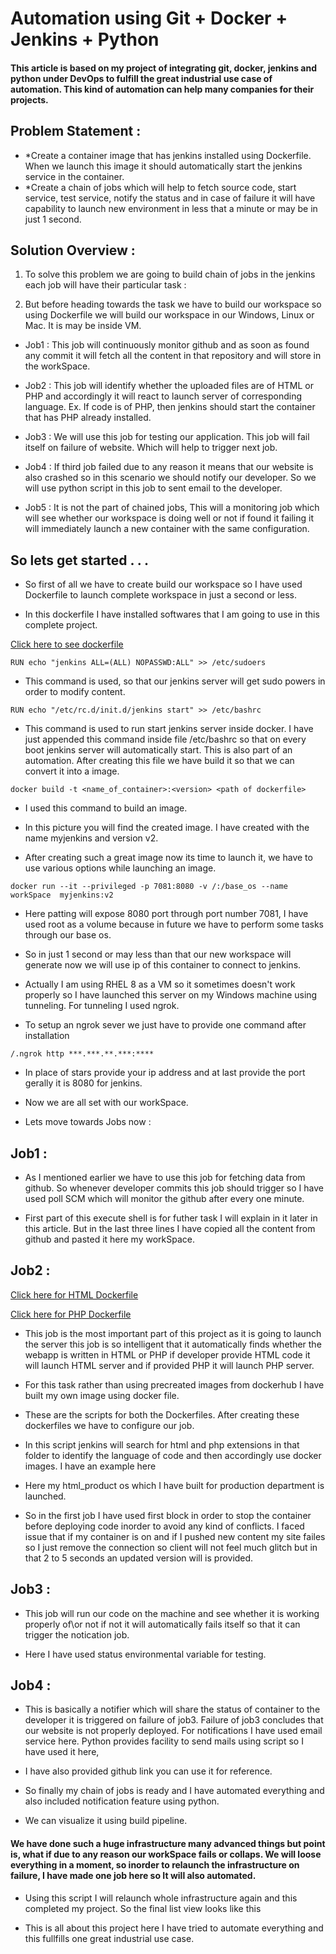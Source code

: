 # Automation using Git + Docker + Jenkins + Python

#### This article is based on my project of integrating git, docker, jenkins and python under DevOps to fulfill the great industrial use case of automation. This kind of automation can help many companies for their projects.


## Problem Statement :

* *Create a container image that has jenkins installed using Dockerfile. When we launch this image it should automatically start the jenkins service in the container.
* *Create a chain of jobs which will help to fetch source code, start service, test service, notify the status and in case of failure it will have capability to launch new environment in less that a minute or may be in just 1 second.

## Solution Overview :

1. To solve this problem we are going to build chain of jobs in the jenkins each job will have their particular task :

2. But before heading towards the task we have to build our workspace so using Dockerfile we will build our workspace in our Windows, Linux or Mac. It is may be inside VM.

* Job1 : This job will continuously monitor github and as soon as found any commit it will fetch all the content in that repository and will store in the workSpace.

* Job2 : This job will identify whether the uploaded files are of HTML or PHP and accordingly it will react to launch server of corresponding language. Ex. If code is of PHP, then jenkins should start the container that has PHP already installed.

* Job3 : We will use this job for testing our application. This job will fail itself on failure of website. Which will help to trigger next job.

* Job4 : If third job failed due to any reason it means that our website is also crashed so in this scenario we should notify our developer. So we will use python script in this job to sent email to the developer.

* Job5 : It is not the part of chained jobs, This will a monitoring job which will see whether our workspace is doing well or not if found it failing it will immediately launch a new container with the same configuration.

## So lets get started . . .

* So first of all we have to create build our workspace so I have used Dockerfile to launch complete workspace in just a second or less.

* In this dockerfile I have installed softwares that I am going to use in this complete project.

[Click here to see dockerfile](https://github.com/ajinkya48765/DevOps-Automation-Project-2/blob/master/Dockerfile_baseos)

 `RUN echo "jenkins ALL=(ALL) NOPASSWD:ALL" >> /etc/sudoers`

* This command is used, so that our jenkins server will get sudo powers in order to modify content.

`RUN echo "/etc/rc.d/init.d/jenkins start" >> /etc/bashrc`

* This command is used to run start jenkins server inside docker. I have just appended this command inside file /etc/bashrc so that on every boot jenkins server will automatically start. This is also part of an automation. After creating this file we have build it so that we can convert it into a image.

`docker build -t <name_of_container>:<version> <path of dockerfile>`

* I used this command to build an image.

* In this picture you will find the created image. I have created with the name myjenkins and version v2.

* After creating such a great image now its time to launch it, we have to use various options while launching an image.

`docker run --it
           --privileged
           -p 7081:8080
           -v /:/base_os
           --name workSpace 
            myjenkins:v2`

* Here patting will expose 8080 port through port number 7081, I have used root as a volume because in future we have to perform some tasks through our base os.

* So in just 1 second or may less than that our new workspace will generate now we will use ip of this container to connect to jenkins.

* Actually I am using RHEL 8 as a VM so it sometimes doesn't work properly so I have launched this server on my Windows machine using tunneling. For tunneling I used ngrok.

* To setup an ngrok sever we just have to provide one command after installation

`/.ngrok http ***.***.**.***:****`

* In place of stars provide your ip address and at last provide the port gerally it is 8080 for jenkins.

* Now we are all set with our workSpace.

* Lets move towards Jobs now :

## Job1 :

* As I mentioned earlier we have to use this job for fetching data from github. So whenever developer commits this job should trigger so I have used poll SCM which will monitor the github after every one minute.

* First part of this execute shell is for futher task I will explain in it later in this article. But in the last three lines I have copied all the content from github and pasted it here my workSpace.

## Job2 : 

[Click here for HTML Dockerfile](https://github.com/ajinkya48765/DevOps-Automation-Project-2/blob/master/Dockerfile_htmlimg)

[Click here for PHP Dockerfile](https://github.com/ajinkya48765/DevOps-Automation-Project-2/blob/master/Dockerfile_phpimg)

* This job is the most important part of this project as it is going to launch the server this job is so intelligent that it automatically finds whether the webapp is written in HTML or PHP if developer provide HTML code it will launch HTML server and if provided PHP it will launch PHP server.

* For this task rather than using precreated images from dockerhub I have built my own image using docker file.

* These are the scripts for both the Dockerfiles. After creating these dockerfiles we have to configure our job.

* In this script jenkins will search for html and php extensions in that folder to identify the language of code and then accordingly use docker images. I have an example here

* Here my html_product os which I have built for production department is launched.

* So in the first job I have used first block in order to stop the container before deploying code inorder to avoid any kind of conflicts. I faced issue that if my container is on and if I pushed new content my site failes so I just remove the connection so client will not feel much glitch but in that 2 to 5 seconds an updated version will is provided.

## Job3 :

* This job will run our code on the machine and see whether it is working properly of\or not if not it will automatically fails itself so that it can trigger the notication job.

* Here I have used status environmental variable for testing.

## Job4 :

* This is basically a notifier which will share the status of container to the developer it is triggered on failure of job3. Failure of job3 concludes that our website is not properly deployed. For notifications I have used email service here. Python provides facility to send mails using script so I have used it here,

* I have also provided github link you can use it for reference.

* So finally my chain of jobs is ready and I have automated everything and also included notification feature using python.

* We can visualize it using build pipeline.


#### We have done such a huge infrastructure many advanced things but point is, what if due to any reason our workSpace fails or collaps. We will loose everything in a moment, so inorder to relaunch the infrastructure on failure, I have made one job here so It will also automated.


* Using this script I will relaunch whole infrastructure again and this completed my project. So the final list view looks like this

* This is all about this project here I have tried to automate everything and this fullfills one great industrial use case.
